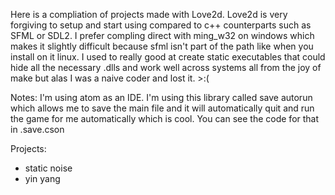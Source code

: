 Here is a compliation of projects made with Love2d.
Love2d is very forgiving to setup and start using compared to c++ counterparts such as SFML or SDL2. I prefer compling direct with ming_w32 on windows which makes it slightly difficult because sfml isn't part of the path like when you install on it linux. I used to really good at create static executables that could hide all the necessary .dlls and work well across systems all from the joy of make but alas I was a naive coder and lost it. >:(  


Notes: I'm using atom as an IDE. I'm using this library called save autorun which allows me to save the main file and it will automatically quit and run the game for me automatically which is cool. You can see the code for that in .save.cson 

Projects:
* static noise
* yin yang
